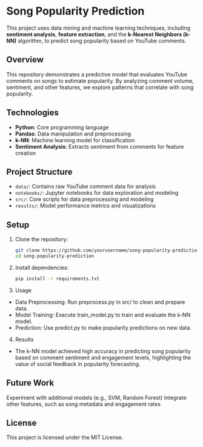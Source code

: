 # Song Popularity Prediction

This project uses data mining and machine learning techniques, including **sentiment analysis**, **feature extraction**, and the **k-Nearest Neighbors (k-NN)** algorithm, to predict song popularity based on YouTube comments.

## Overview

This repository demonstrates a predictive model that evaluates YouTube comments on songs to estimate popularity. By analyzing comment volume, sentiment, and other features, we explore patterns that correlate with song popularity.

## Technologies

- **Python**: Core programming language
- **Pandas**: Data manipulation and preprocessing
- **k-NN**: Machine learning model for classification
- **Sentiment Analysis**: Extracts sentiment from comments for feature creation

## Project Structure

- `data/`: Contains raw YouTube comment data for analysis
- `notebooks/`: Jupyter notebooks for data exploration and modeling
- `src/`: Core scripts for data preprocessing and modeling
- `results/`: Model performance metrics and visualizations

## Setup

1. Clone the repository:
   ```bash
   git clone https://github.com/yourusername/song-popularity-prediction.git
   cd song-popularity-prediction
2. Install dependencies:
   ```bash
   pip install -r requirements.txt
3. Usage
  - Data Preprocessing: Run preprocess.py in src/ to clean and prepare data.
  - Model Training: Execute train_model.py to train and evaluate the k-NN model.
  - Prediction: Use predict.py to make popularity predictions on new data.
4. Results
  - The k-NN model achieved high accuracy in predicting song popularity based on comment sentiment and engagement levels, highlighting the value of social feedback in popularity forecasting.

## Future Work
Experiment with additional models (e.g., SVM, Random Forest)
Integrate other features, such as song metadata and engagement rates

## License
This project is licensed under the MIT License.
